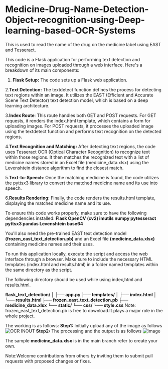 # Medicine-Drug-Name-Detection-Object-recognition-using-Deep-learning-based-OCR-Systems
This is used to read the name of the drug on the medicine label using EAST and Tesseract.

This code is a Flask application for performing text detection and recognition on images uploaded through a web interface. Here's a breakdown of its main components:

1. **Flask Setup:** The code sets up a Flask web application.

2.**Text Detection:** The textdetect function defines the process for detecting text regions within an image. It utilizes the EAST (Efficient and Accurate Scene Text Detector) text detection model, which is based on a deep learning architecture.

3.**Index Route**: This route handles both GET and POST requests. For GET requests, it renders the index.html template, which contains a form for uploading images. For POST requests, it processes the uploaded image using the textdetect function and performs text recognition on the detected regions.

4.**Text Recognition and Matching:** After detecting text regions, the code uses Tesseract OCR (Optical Character Recognition) to recognize text within those regions. It then matches the recognized text with a list of medicine names stored in an Excel file (medicine_data.xlsx) using the Levenshtein distance algorithm to find the closest match.

5.**Text-to-Speech**: Once the matching medicine is found, the code utilizes the pyttsx3 library to convert the matched medicine name and its use into speech.

6.**Results Rendering:** Finally, the code renders the results.html template, displaying the matched medicine name and its use.

To ensure this code works properly, make sure to have the following dependencies installed:
**Flask
OpenCV (cv2)
imutils
numpy
pytesseract
pyttsx3
pandas
Levenshtein
base64**

You'll also need the pre-trained EAST text detection model **(frozen_east_text_detection.pb)** and an Excel file **(medicine_data.xlsx)** containing medicine names and their uses.

To run this application locally, execute the script and access the web interface through a browser. Make sure to include the necessary HTML templates (index.html and results.html) in a folder named templates within the same directory as the script.

The following directory should be used while using index,html and results.html.

**flask_text_detection/
│
├── app.py
├── templates/
│   ├── index.html
│   └── results.html
├── frozen_east_text_detection.pb
├── medicine_data.xlsx
└── static/
    └── css/
        └── style.css**
Note: frozen_east_text_detection.pb is free to download.It plays a major role in the whole project.

The working is as follows:
**Step1:** Initially upload any of the image as follows
![OCR INOUT](https://github.com/Jas-04/Medicine-Drug-Name-Detection-Object-recognition-using-Deep-learning-based-OCR-Systems/assets/133671306/5377030c-bb8b-450b-9b14-e5cff3bfe1d5)
**Step2:** The processing and the output is as follows
![image](https://github.com/Jas-04/Medicine-Drug-Name-Detection-Object-recognition-using-Deep-learning-based-OCR-Systems/assets/133671306/809b7f55-e877-40c2-9b67-21fd225f7499)

The sample **medicine_data.xlsx** is in the main branch refer to create your own.

Note:Welcome contributions from others by inviting them to submit pull requests with proposed changes or fixes.


